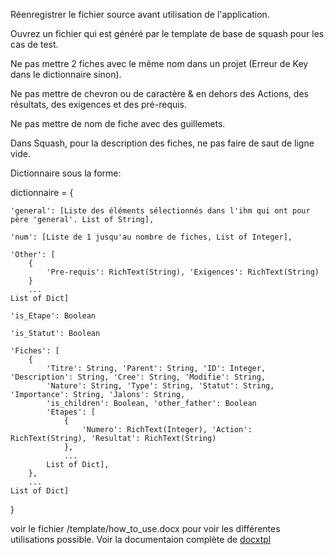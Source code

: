 Réenregistrer le fichier source avant utilisation de l'application.

Ouvrez un fichier qui est généré par le template de base de squash pour les cas de test.

Ne pas mettre 2 fiches avec le même nom dans un projet (Erreur de Key dans le dictionnaire sinon).

Ne pas mettre de chevron ou de caractère & en dehors des Actions, des résultats, des exigences et des pré-requis.

Ne pas mettre de nom de fiche avec des guillemets.

Dans Squash, pour la description des fiches, ne pas faire de saut de ligne vide.



Dictionnaire sous la forme:

dictionnaire = {

	'general': [Liste des éléments sélectionnés dans l'ihm qui ont pour père 'general'. List of String],

	'num': [Liste de 1 jusqu'au nombre de fiches, List of Integer],

	'Other': [
		{
			'Pre-requis': RichText(String), 'Exigences': RichText(String)
		}
		...
	List of Dict]

	'is_Etape': Boolean

	'is_Statut': Boolean

	'Fiches': [
		{
			'Titre': String, 'Parent': String, 'ID': Integer, 'Description': String, 'Cree': String, 'Modifie': String,
			'Nature': String, 'Type': String, 'Statut': String, 'Importance': String, 'Jalons': String,
			'is_children': Boolean, 'other_father': Boolean
			'Etapes': [
				{
					'Numero': RichText(Integer), 'Action': RichText(String), 'Resultat': RichText(String)
				},
				...
			List of Dict],
		},
		...
	List of Dict]
}

voir le fichier /template/how_to_use.docx pour voir les différentes utilisations possible.
Voir la documentaion complète de [docxtpl](http://docxtpl.readthedocs.io/en/latest/)